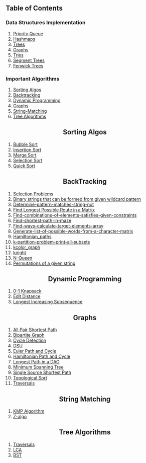 ## Table of Contents

### Data Structures Implementation
1. [Priority Queue](./DS%20implementations/PRIORITY_QUEUES/)
2. [Hashmaps](./DS%20implementations/HASHMAPS/)
3. [Trees](./DS%20implementations/TREES)
4. [Graphs](./DS%20implementations/GRAPHS/)
5. [Tries](./DS%20implementations/TRIES/)
6. [Segment Trees](./DS%20implementations/FENWICK%20TREES/)
7. [Fenwick Trees](./DS%20implementations/FENWICK%20TREES)

### Important Algorithms

1. [Sorting Algos](#Sorting-Algos)
2. [Backtracking](#BackTracking)
3. [Dynamic Programming](#Dynamic-Programming)
4. [Graphs](#Graphs)
5. [String-Matching](#String-Matching)
6. [Tree Algorithms](#Tree-Algorithms)

<h2 align="center">Sorting Algos</h2>

1. [Bubble Sort](./Algorithms/Sorting/bubbleSort.cpp)
2. [Insertion Sort](./Algorithms/Sorting/insertionSort.cpp)
3. [Merge Sort](./Algorithms/Sorting/mergeSort.cpp)
4. [Selection Sort](./Algorithms/Sorting/selectionSort.cpp)
5. [Quick Sort](./Algorithms/Sorting/quickSort.cpp)

<h2 align="center">BackTracking</h2>

1. [Selection Problems](./Algorithms/BackTracking/SELECTION%20PROBLEMS)
2. [Binary strings that can be formed from given wildcard pattern](./Algorithms/BackTracking/binary%20strings%20that%20can%20be%20formed%20from%20given%20wildcard%20pattern.cpp)
3. [Determine-pattern-matches-string-not](./Algorithms/BackTracking/determine-pattern-matches-string-not.cpp)
4. [Find Longest Possible Route in a Matrix](./Algorithms/BackTracking/Find%20Longest%20Possible%20Route%20in%20a%20Matrix.cpp)
5. [Find-combinations-of-elements-satisfies-given-constraints](./Algorithms/BackTracking/find-combinations-of-elements-satisfies-given-constraints.cpp)
6. [Find-shortest-path-in-maze](./Algorithms/BackTracking/find-shortest-path-in-maze.cpp)
7. [Find-ways-calculate-target-elements-array](./Algorithms/BackTracking/find-ways-calculate-target-elements-array.cpp)
8. [Generate-list-of-possible-words-from-a-character-matrix](./Algorithms/BackTracking/generate-list-of-possible-words-from-a-character-matrix.cpp)
9. [Hamiltonian_paths](./Algorithms/BackTracking/hamiltonian_paths.cpp)
10. [k-partition-problem-print-all-subsets](./Algorithms/BackTracking/k-partition-problem-print-all-subsets.cpp)
11. [kcolor_graph](./Algorithms/BackTracking/kcolor_graph.cpp)
12. [knight](./Algorithms/BackTracking/knight.cpp)
13. [N-Queen](./Algorithms/BackTracking/N-Queen.cpp)
14. [Permutations of a given string](./Algorithms/BackTracking/Permutations%20of%20a%20given%20string.cpp)


<h2 align="center">Dynamic Programming</h2>

1. [0-1 Knapsack](./Algorithms/Dynamic%20Programming/0-1Knapsack(DP).cpp)
2. [Edit Distance](./Algorithms/Dynamic%20Programming/EditDistance(DP).cpp)
3. [Longest Increasing Subsequence](./Dynamic%20Programming/LongestIncSubsequence(DP).cpp)

<h2 align="center">Graphs</h2> 

1. [All Pair Shortest Path ](./Algorithms/GRAPHS/All_pair_shortest_path)
2. [Bipartite Graph](./Algorithms/GRAPHS/Bipartite%20graph)
3. [Cycle Detection ](./Algorithms/GRAPHS/Cycle%20Detection)
4. [DSU](./Algorithms/GRAPHS/DSU)
5. [Euler Path and Cycle](./Algorithms/GRAPHS/Euler%20Path%20and%20Cycle)
6. [Hamiltonian Path and Cycle](./Algorithms/GRAPHS/Hamiltonian%20Path%20and%20cycle)
7. [Longest Path in a DAG](./Algorithms/GRAPHS/Longest%20Path%20in%20a%20DAG)
8. [Minimum Spanning Tree](./Algorithms/GRAPHS/Minimum%20Spanning%20Tree)
9. [Single Source Shortest Path](./Algorithms/GRAPHS/Single_source_Shortest_distance)
10. [Topological Sort](./Algorithms/GRAPHS/Topological%20Sort)
11. [Traversals](./Algorithms/GRAPHS/Traversals)

<h2 align="center">String Matching</h2> 

1. [KMP Algorithm](./Algorithms/String%20Matching/kmp.cpp)
2. [Z-algo](./Algorithms/String%20Matching/Z-algo.cpp)

<h2 align="center">Tree Algorithms</h2>

1. [Traversals](./Algorithms/TREES/Traversals)
2. [LCA](./Algorithms/TREES/LCA)
3. [BST](./Algorithms/TREES/BST)





